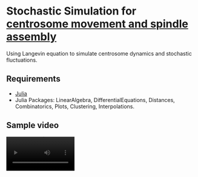 # Stochastic Simulation for [centrosome movement and spindle assembly](https://www.molbiolcell.org/doi/full/10.1091/mbc.E22-10-0485)
Using Langevin equation to simulate centrosome dynamics and stochastic fluctuations.

## Requirements
- [Julia](https://julialang.org/)
- Julia Packages:
  LinearAlgebra, DifferentialEquations, Distances, Combinatorics, Plots, Clustering, Interpolations.

## Sample video

<video src='https://github.com/lxc-dolphin/CentrosomeClustering/blob/main/sup/CS_clustering%20(1).mp4' width=180/>


